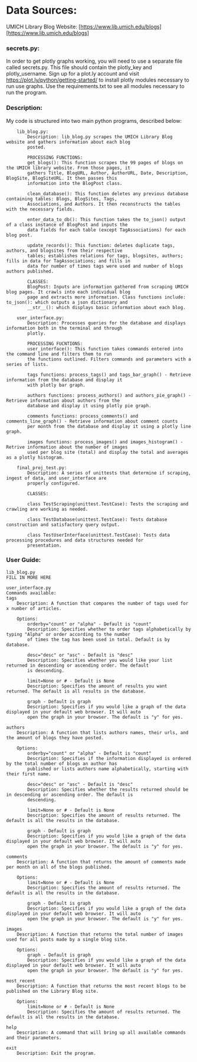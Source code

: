 # Data Sources:

UMICH Library Blog Website: [https://www.lib.umich.edu/blogs][https://www.lib.umich.edu/blogs]

### secrets.py:
    
In order to get plotly graphs working, you will need to use a separate file called secrets.py. This file should
contain the plotly_key and plotly_username. Sign up for a plot.ly account and visit 
https://plot.ly/python/getting-started/ to install plotly modules necessary to run use graphs.
Use the requirements.txt to see all modules necessary to run the program.
    
### Description:

My code is structured into two main python programs, described below:
    
        lib_blog.py:
            Description: lib_blog.py scrapes the UMICH Library Blog website and gathers information about each blog
            posted.
            
            PROCESSING FUNCTIONS:
            get_blogs(): This function scrapes the 99 pages of blogs on the UMICH library website. From those pages, it
            gathers Title, BlogURL, Author, AuthorURL, Date, Description, BlogSite, BlogSiteURL. It then passes this
            information into the BlogPost class.
            
            clean_database(): This function deletes any previous database containing tables: Blogs, BlogSites, Tags,
            Associations, and Authors. It then reconstructs the tables with the necessary fields.
            
            enter_data_to_db(): This function takes the to_json() output of a class instance of BlogPost and inputs the 
            data fields for each table (except TagAssociations) for each blog post.
            
            update_records(): This function: deletes duplicate tags, authors, and blogsites from their respective
            tables; establishes relations for tags, blogsites, authors; fills in data for TagAssociations; and fills in
            data for number of times tags were used and number of blogs authors published.
            
            CLASSES:
            BlogPost: Inputs are information gathered from scraping UMICH blog pages. It crawls into each individual blog
            page and extracts more information. Class functions include: to_json(): which outputs a json dictionary and
            __str__(): which displays basic information about each blog.
        
        user_interface.py:
            Description: Processes queries for the database and displays information both in the terminal and through
            plotly.
            
            PROCESSING FUCNTIONS:
            user_interface(): This function takes commands entered into the command line and filters them to run
            the functions outlined. Filters commands and parameters with a series of lists.
            
            tags functions: process_tags() and tags_bar_graph() - Retrieve information from the database and display it 
            with plotly bar graph.
            
            authors functions: process_authors() and authors_pie_graph() - Retrieve information about authors from the
            database and display it using plotly pie graph.
            
            comments functions: process_comments() and comments_line_graph() - Retrieve information about comment counts
            per month from the database and display it using a plotly line graph.
            
            images functions: process_images() and images_histogram() - Retrive information about the number of images
            used per blog site (total) and display the total and averages as a plotly histogram.
            
        final_proj_test.py:
            Description: A series of unittests that determine if scraping, ingest of data, and user_interface are
            properly configured.
            
            CLASSES:
            
            class TestScraping(unittest.TestCase): Tests the scraping and crawling are working as needed.
            
            class TestDatabase(unittest.TestCase): Tests database construction and satisfactory query output.
            
            class TestUserInterface(unittest.TestCase): Tests data processing procedures and data structures needed for 
            presentation.

### User Guide:
    
    lib_blog.py
    FILL IN MORE HERE
    
    user_interface.py
    Commands available:
    tags
        Description: A function that compares the number of tags used for x number of articles.
    
        Options:
            orderby="count" or "alpha" - Default is "count"
            Description: Specifies whether to order tags alphabetically by typing "Alpha" or order according to the number
            of times the tag has been used in total. Default is by database.
    
            desc="desc" or "asc" - Default is "desc"
            Description: Specifies whether you would like your list returned in descending or ascending order. The default
            is descending.
    
            limit=None or # - Default is None
            Description: Specifies the amount of results you want returned. The default is all results in the database.
    
            graph - Default is graph
            Description: Specifies if you would like a graph of the data displayed in your default web browser. It will auto
            open the graph in your browser. The default is "y" for yes.
    
    authors
        Description: A function that lists authors names, their urls, and the amount of blogs they have posted.
    
        Options:
            orderby="count" or "alpha" - Default is "count"
            Description: Specifies if the information displayed is ordered by the total number of blogs an author has
            published or lists authors name alphabetically, starting with their first name.
    
            desc="desc" or "asc" - Default is "desc"
            Description: Specifies whether the results returned should be in descending or ascending order. The default is
            descending.
    
            limit=None or # - Default is None
            Description: Specifies the amount of results returned. The default is all the results in the database.
    
            graph - Default is graph
            Description: Specifies if you would like a graph of the data displayed in your default web browser. It will auto
            open the graph in your browser. The default is "y" for yes.
    
    comments
        Description: A function that returns the amount of comments made per month on all of the blogs published.
    
        Options:
            limit=None or # - Default is None
            Description: Specifies the amount of results returned. The default is all the results in the database.
    
            graph - Default is graph
            Description: Specifies if you would like a graph of the data displayed in your default web browser. It will auto
            open the graph in your browser. The default is "y" for yes.
    
    images
        Description: A function that returns the total number of images used for all posts made by a single blog site.
    
        Options:
            graph - Default is graph
            Description: Specifies if you would like a graph of the data displayed in your default web browser. It will auto
            open the graph in your browser. The default is "y" for yes.
    
    most_recent
        Description: A function that returns the most recent blogs to be published on the Library Blog site.
    
        Options:
            limit=None or # - Default is None
            Description: Specifies the amount of results returned. The default is all the results in the database.
    
    help
        Description: A command that will bring up all available commands and their parameters.
    
    exit
        Description: Exit the program.

[https://www.lib.umich.edu/blogs]: https://www.lib.umich.edu/blogs